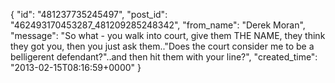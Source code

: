  {
   "id": "481237735245497",
   "post_id": "462493170453287_481209285248342",
   "from_name": "Derek Moran",
   "message": "So what - you walk into court, give them THE NAME, they think they got you, then you just ask them..\"Does the court consider me to be a belligerent defendant?\"..and then hit them with your line?",
   "created_time": "2013-02-15T08:16:59+0000"
 }
